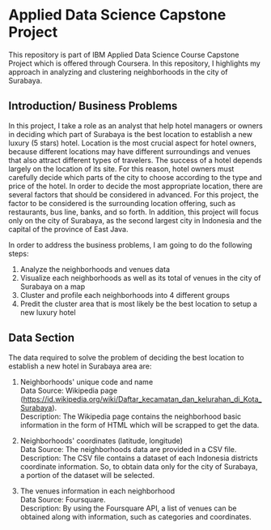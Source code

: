 # Applied Data Science Capstone Project

This repository is part of IBM Applied Data Science Course Capstone Project which is offered through Coursera.
In this repository, I highlights my approach in analyzing and clustering neighborhoods in the city of Surabaya. 

## Introduction/ Business Problems
In this project, I take a role as an analyst that help hotel managers or owners in deciding which part of Surabaya is the best location to establish a new luxury (5 stars) hotel. Location is the most crucial aspect for hotel owners, because different locations may have different surroundings and venues that also attract different types of travelers. The success of a hotel depends largely on the location of its site. For this reason, hotel owners must carefully decide which parts of the city to choose according to the type and price of the hotel. In order to decide the most appropriate location, there are several factors that should be considered in advanced. For this project, the factor to be considered is the surrounding location offering, such as restaurants, bus line, banks, and so forth. In addition, this project will focus only on the city of Surabaya, as the second largest city in Indonesia and the capital of the province of East Java.

In order to address the business problems, I am going to do the following steps:
1. Analyze the neighborhoods and venues data
2. Visualize each neighborhoods as well as its total of venues in the city of Surabaya on a map
3. Cluster and profile each neighborhoods into 4 different groups
4. Predit the cluster area that is most likely be the best location to setup a new luxury hotel

## Data Section
The data required to solve the problem of deciding the best location to establish a new hotel in Surabaya area are:
1. Neighborhoods' unique code and name  
Data Source: Wikipedia page (https://id.wikipedia.org/wiki/Daftar_kecamatan_dan_kelurahan_di_Kota_Surabaya).  
Description: The Wikipedia page contains the neighborhood basic information in the form of HTML which will be scrapped to get the data.

2. Neighborhoods' coordinates (latitude, longitude)  
Data Source: The neighborhoods data are provided in a CSV file.  
Description: The CSV file contains a dataset of each Indonesia districts coordinate information. So, to obtain data only for the city of Surabaya, a portion of the dataset will be selected.

3. The venues information in each neighborhood  
Data Source: Foursquare.  
Description: By using the Foursquare API, a list of venues can be obtained along with information, such as categories and coordinates.
